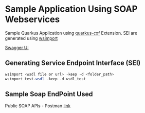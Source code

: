 # Sample Application Using SOAP Webservices

Sample Quarkus Application using [quarkus-cxf](https://github.com/quarkiverse/quarkus-cxf) Extension.
SEI are generated using [wsimport](https://docs.oracle.com/javase/8/docs/technotes/tools/unix/wsimport.html) 

[Swagger UI](http://localhost:8080/q/swagger-ui)

## Generating Service Endpoint Interface (SEI)

```java
wsimport <wsdl file or url> -keep -d <folder_path>
wsimport test.wsdl -keep -d wsdl_test
```

## Sample Soap EndPoint Used

Public SOAP APIs - Postman [link](https://documenter.getpostman.com/view/8854915/Szf26WHn?version=latest)